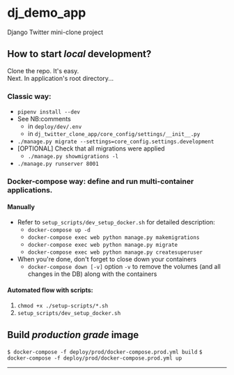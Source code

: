 # dj_demo_app
Django Twitter mini-clone project

## How to start _local_ development?
Clone the repo. It's easy.  
Next. In application's root directory...

### Classic way:

- `pipenv install --dev`
- See NB:comments
    - in `deploy/dev/.env`
    - in `dj_twitter_clone_app/core_config/settings/__init__.py`
- `./manage.py migrate --settings=core_config.settings.development`
- [OPTIONAL] Check that all migrations were applied
  - `./manage.py showmigrations -l`
- `./manage.py runserver 8001`

### Docker-compose way: define and run multi-container applications.

#### Manually

- Refer to `setup_scripts/dev_setup_docker.sh` for detailed description:
  - `docker-compose up -d`
  - `docker-compose exec web python manage.py makemigrations`
  - `docker-compose exec web python manage.py migrate`
  - `docker-compose exec web python manage.py createsuperuser`
- When you're done, don't forget to close down your containers
  - `docker-compose down [-v]` option `-v` to remove the volumes (and all changes in the DB) along with the containers

#### Automated flow with scripts:

1. `chmod +x ./setup-scripts/*.sh`
3. `setup_scripts/dev_setup_docker.sh`

## Build _production grade_ image

`$ docker-compose -f deploy/prod/docker-compose.prod.yml build`
`$ docker-compose -f deploy/prod/docker-compose.prod.yml up`

[comment]: <> (# build the flask container)

[comment]: <> (docker build -t prakhar1989/foodtrucks-web .)

[comment]: <> (# create the network)

[comment]: <> (docker network create foodtrucks-net)

[comment]: <> (# start the ES container)

[comment]: <> (docker run -d --name es --net foodtrucks-net -p 9200:9200 -p 9300:9300 -e "discovery.type=single-node")

[comment]: <> (docker.elastic.co/elasticsearch/elasticsearch:6.3.2)

[comment]: <> (# start the flask app container)

[comment]: <> (docker run -d --net foodtrucks-net -p 5000:5000 --name foodtrucks-web prakhar1989/foodtrucks-web)

----------------------------------------

[comment]: <> (init-user.sh)

[comment]: <> (set -e)

[comment]: <> (psql -v ON_ERROR_STOP=1 --username postgres <<-EOSQL CREATE DATABASE cars_db; CREATE USER cars_admin WITH PASSWORD ')

[comment]: <> (root'; ALTER ROLE cars_admin SET client_encoding TO 'utf8'; ALTER ROLE cars_admin SET default_transaction_isolation TO ')

[comment]: <> (read committed'; ALTER ROLE cars_admin SET timezone TO 'UTC'; GRANT ALL PRIVILEGES ON DATABASE cars_db TO cars_admin;)

[comment]: <> (EOSQL)